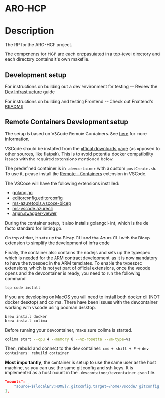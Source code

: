 # ARO-HCP

# Description
The RP for the ARO-HCP project.

The components for HCP are each encpasulated in a top-level directory and each directory contains it's own makefile.

## Development setup

For instructions on building out a dev environment for testing -- Review the [Dev Infrastructure](./dev-infrastructure/docs/development-setup.md) guide

For instructions on building and testing Frontend -- Check out Frontend's [README](./frontend/README.md)

## Remote Containers Development setup

The setup is based on VSCode Remote Containers. See [here](https://code.visualstudio.com/docs/remote/containers) for more information.

VSCode should be installed from the [offical downloads page](https://code.visualstudio.com/download) (as opposed to other sources, like flatpak). This is to avoid potential docker compatibility issues with the required extensions mentioned below.

The predefined container is in `.devcontainer` with a custom `postCreate.sh`.
To use it, please install the [Remote - Containers](https://marketplace.visualstudio.com/items?itemName=ms-vscode-remote.remote-containers) extension in VSCode.

The VSCode will have the following extensions installed:
- [golang.go](https://marketplace.visualstudio.com/items?itemName=golang.Go)
- [editorconfig.editorconfig](https://marketplace.visualstudio.com/items?itemName=EditorConfig.EditorConfig)
- [ms-azuretools.vscode-bicep](https://marketplace.visualstudio.com/items?itemName=ms-azuretools.vscode-bicep)
- [ms-vscode.azurecli](https://marketplace.visualstudio.com/items?itemName=ms-vscode.azurecli)
- [arjun.swagger-viewer](https://marketplace.visualstudio.com/items?itemName=Arjun.swagger-viewer)

During the container setup, it also installs golangci-lint, which is the de facto standard for linting go.

On top of that, it sets up the Bicep CLI and the Azure CLI with the Bicep extension
to simplify the development of infra code.

Finally, the container also contains the nodejs and sets up the typespec which is needed for the ARM contract development, as it is now mandatory to have the typespec in the ARM templates.
To enable the typespec extensions, which is not yet part of official extensions, once the vscode opens and the devcontainer is ready, you need to run the following command
```bash
tsp code install
```

If you are developing on MacOS you will need to install both docker cli (NOT docker desktop) and colima. There have been issues with the devcontainer working with vscode using podman desktop.

```bash
brew install docker
brew install colima
```

Before running your devcontainer, make sure colima is started.
```bash
colima start --cpu 4 --memory 8 --vz-rosetta --vm-type=vz
```

Then, rebuild and connect to the dev container: `cmd + shift + P` => `dev containers: rebuild container`

**Most importantly**, the container is set up to use the same user as the host machine, so you can use the same git config and ssh keys.
It is implemented as a host mount in the `.devcontainer/devcontainer.json` file.

```json
"mounts": [
    "source=${localEnv:HOME}/.gitconfig,target=/home/vscode/.gitconfig,type=bind,consistency=cached"
],
```
